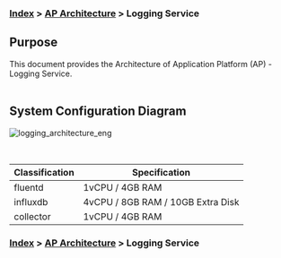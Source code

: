 ### [Index](https://github.com/PaaS-TA/Guide-eng/blob/master/README.md) > [AP Architecture](../README.md) > Logging Service

## Purpose
This document provides the Architecture of Application Platform (AP) - Logging Service.
<br><br>

## System Configuration Diagram


![logging_architecture_eng](https://user-images.githubusercontent.com/104418463/165663396-cc2ffddf-60a1-45b0-874a-d6ba34888c90.png)



<br>

| Classification  | Specification |
|-------|----|
| fluentd | 1vCPU / 4GB RAM |
| influxdb | 4vCPU / 8GB RAM / 10GB Extra Disk |
| collector | 1vCPU / 4GB RAM |



### [Index](https://github.com/PaaS-TA/Guide-eng/blob/master/README.md) > [AP Architecture](../README.md) > Logging Service
